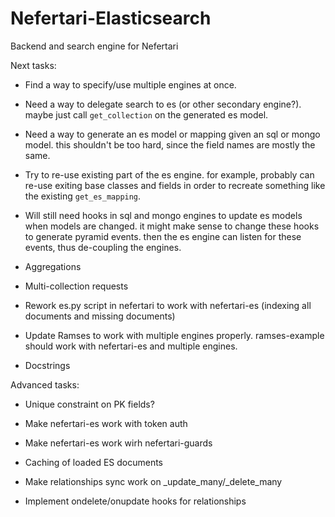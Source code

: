 # Nefertari-Elasticsearch

Backend and search engine for Nefertari


Next tasks:

- Find a way to specify/use multiple engines at once.

- Need a way to delegate search to es (or other secondary
  engine?). maybe just call `get_collection` on the generated es
  model.

- Need a way to generate an es model or mapping given an sql or mongo
  model. this shouldn't be too hard, since the field names are mostly
  the same.

- Try to re-use existing part of the es engine. for example, probably
  can re-use exiting base classes and fields in order to recreate
  something like the existing `get_es_mapping`.

- Will still need hooks in sql and mongo engines to update es models
  when models are changed. it might make sense to change these hooks
  to generate pyramid events. then the es engine can listen for these
  events, thus de-coupling the engines.

- Aggregations

- Multi-collection requests

- Rework es.py script in nefertari to work with nefertari-es (indexing
  all documents and missing documents)

- Update Ramses to work with multiple engines properly. ramses-example
  should work with nefertari-es and multiple engines.

- Docstrings



Advanced tasks:

- Unique constraint on PK fields?

- Make nefertari-es work with token auth

- Make nefertari-es work wirh nefertari-guards

- Caching of loaded ES documents

- Make relationships sync work on _update_many/_delete_many

- Implement ondelete/onupdate hooks for relationships
